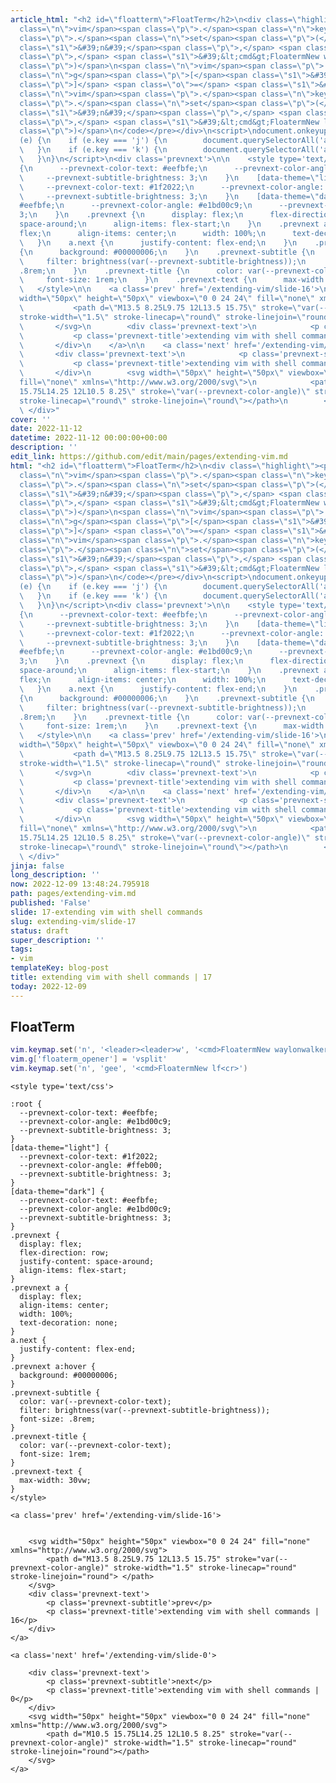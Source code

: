 ```yaml
---
article_html: "<h2 id=\"floatterm\">FloatTerm</h2>\n<div class=\"highlight\"><pre><span></span><code><span
  class=\"n\">vim</span><span class=\"p\">.</span><span class=\"n\">keymap</span><span
  class=\"p\">.</span><span class=\"n\">set</span><span class=\"p\">(</span><span
  class=\"s1\">&#39;n&#39;</span><span class=\"p\">,</span> <span class=\"s1\">&#39;&lt;leader&gt;&lt;leader&gt;w&#39;</span><span
  class=\"p\">,</span> <span class=\"s1\">&#39;&lt;cmd&gt;FloatermNew waylonwalker&lt;cr&gt;&#39;</span><span
  class=\"p\">)</span>\n<span class=\"n\">vim</span><span class=\"p\">.</span><span
  class=\"n\">g</span><span class=\"p\">[</span><span class=\"s1\">&#39;floaterm_opener&#39;</span><span
  class=\"p\">]</span> <span class=\"o\">=</span> <span class=\"s1\">&#39;vsplit&#39;</span>\n<span
  class=\"n\">vim</span><span class=\"p\">.</span><span class=\"n\">keymap</span><span
  class=\"p\">.</span><span class=\"n\">set</span><span class=\"p\">(</span><span
  class=\"s1\">&#39;n&#39;</span><span class=\"p\">,</span> <span class=\"s1\">&#39;gee&#39;</span><span
  class=\"p\">,</span> <span class=\"s1\">&#39;&lt;cmd&gt;FloatermNew lf&lt;cr&gt;&#39;</span><span
  class=\"p\">)</span>\n</code></pre></div>\n<script>\ndocument.onkeyup = function
  (e) {\n    if (e.key === 'j') {\n        document.querySelectorAll('a.next')[0].click()\n
  \   }\n    if (e.key === 'k') {\n        document.querySelectorAll('a.prev')[0].click()\n
  \   }\n}\n</script>\n<div class='prevnext'>\n\n    <style type='text/css'>\n\n    :root
  {\n      --prevnext-color-text: #eefbfe;\n      --prevnext-color-angle: #e1bd00c9;\n
  \     --prevnext-subtitle-brightness: 3;\n    }\n    [data-theme=\"light\"] {\n
  \     --prevnext-color-text: #1f2022;\n      --prevnext-color-angle: #ffeb00;\n
  \     --prevnext-subtitle-brightness: 3;\n    }\n    [data-theme=\"dark\"] {\n      --prevnext-color-text:
  #eefbfe;\n      --prevnext-color-angle: #e1bd00c9;\n      --prevnext-subtitle-brightness:
  3;\n    }\n    .prevnext {\n      display: flex;\n      flex-direction: row;\n      justify-content:
  space-around;\n      align-items: flex-start;\n    }\n    .prevnext a {\n      display:
  flex;\n      align-items: center;\n      width: 100%;\n      text-decoration: none;\n
  \   }\n    a.next {\n      justify-content: flex-end;\n    }\n    .prevnext a:hover
  {\n      background: #00000006;\n    }\n    .prevnext-subtitle {\n      color: var(--prevnext-color-text);\n
  \     filter: brightness(var(--prevnext-subtitle-brightness));\n      font-size:
  .8rem;\n    }\n    .prevnext-title {\n      color: var(--prevnext-color-text);\n
  \     font-size: 1rem;\n    }\n    .prevnext-text {\n      max-width: 30vw;\n    }\n
  \   </style>\n\n    <a class='prev' href='/extending-vim/slide-16'>\n\n\n        <svg
  width=\"50px\" height=\"50px\" viewbox=\"0 0 24 24\" fill=\"none\" xmlns=\"http://www.w3.org/2000/svg\">\n
  \           <path d=\"M13.5 8.25L9.75 12L13.5 15.75\" stroke=\"var(--prevnext-color-angle)\"
  stroke-width=\"1.5\" stroke-linecap=\"round\" stroke-linejoin=\"round\"> </path>\n
  \       </svg>\n        <div class='prevnext-text'>\n            <p class='prevnext-subtitle'>prev</p>\n
  \           <p class='prevnext-title'>extending vim with shell commands | 16</p>\n
  \       </div>\n    </a>\n\n    <a class='next' href='/extending-vim/slide-0'>\n\n
  \       <div class='prevnext-text'>\n            <p class='prevnext-subtitle'>next</p>\n
  \           <p class='prevnext-title'>extending vim with shell commands | 0</p>\n
  \       </div>\n        <svg width=\"50px\" height=\"50px\" viewbox=\"0 0 24 24\"
  fill=\"none\" xmlns=\"http://www.w3.org/2000/svg\">\n            <path d=\"M10.5
  15.75L14.25 12L10.5 8.25\" stroke=\"var(--prevnext-color-angle)\" stroke-width=\"1.5\"
  stroke-linecap=\"round\" stroke-linejoin=\"round\"></path>\n        </svg>\n    </a>\n
  \ </div>"
cover: ''
date: 2022-11-12
datetime: 2022-11-12 00:00:00+00:00
description: ''
edit_link: https://github.com/edit/main/pages/extending-vim.md
html: "<h2 id=\"floatterm\">FloatTerm</h2>\n<div class=\"highlight\"><pre><span></span><code><span
  class=\"n\">vim</span><span class=\"p\">.</span><span class=\"n\">keymap</span><span
  class=\"p\">.</span><span class=\"n\">set</span><span class=\"p\">(</span><span
  class=\"s1\">&#39;n&#39;</span><span class=\"p\">,</span> <span class=\"s1\">&#39;&lt;leader&gt;&lt;leader&gt;w&#39;</span><span
  class=\"p\">,</span> <span class=\"s1\">&#39;&lt;cmd&gt;FloatermNew waylonwalker&lt;cr&gt;&#39;</span><span
  class=\"p\">)</span>\n<span class=\"n\">vim</span><span class=\"p\">.</span><span
  class=\"n\">g</span><span class=\"p\">[</span><span class=\"s1\">&#39;floaterm_opener&#39;</span><span
  class=\"p\">]</span> <span class=\"o\">=</span> <span class=\"s1\">&#39;vsplit&#39;</span>\n<span
  class=\"n\">vim</span><span class=\"p\">.</span><span class=\"n\">keymap</span><span
  class=\"p\">.</span><span class=\"n\">set</span><span class=\"p\">(</span><span
  class=\"s1\">&#39;n&#39;</span><span class=\"p\">,</span> <span class=\"s1\">&#39;gee&#39;</span><span
  class=\"p\">,</span> <span class=\"s1\">&#39;&lt;cmd&gt;FloatermNew lf&lt;cr&gt;&#39;</span><span
  class=\"p\">)</span>\n</code></pre></div>\n<script>\ndocument.onkeyup = function
  (e) {\n    if (e.key === 'j') {\n        document.querySelectorAll('a.next')[0].click()\n
  \   }\n    if (e.key === 'k') {\n        document.querySelectorAll('a.prev')[0].click()\n
  \   }\n}\n</script>\n<div class='prevnext'>\n\n    <style type='text/css'>\n\n    :root
  {\n      --prevnext-color-text: #eefbfe;\n      --prevnext-color-angle: #e1bd00c9;\n
  \     --prevnext-subtitle-brightness: 3;\n    }\n    [data-theme=\"light\"] {\n
  \     --prevnext-color-text: #1f2022;\n      --prevnext-color-angle: #ffeb00;\n
  \     --prevnext-subtitle-brightness: 3;\n    }\n    [data-theme=\"dark\"] {\n      --prevnext-color-text:
  #eefbfe;\n      --prevnext-color-angle: #e1bd00c9;\n      --prevnext-subtitle-brightness:
  3;\n    }\n    .prevnext {\n      display: flex;\n      flex-direction: row;\n      justify-content:
  space-around;\n      align-items: flex-start;\n    }\n    .prevnext a {\n      display:
  flex;\n      align-items: center;\n      width: 100%;\n      text-decoration: none;\n
  \   }\n    a.next {\n      justify-content: flex-end;\n    }\n    .prevnext a:hover
  {\n      background: #00000006;\n    }\n    .prevnext-subtitle {\n      color: var(--prevnext-color-text);\n
  \     filter: brightness(var(--prevnext-subtitle-brightness));\n      font-size:
  .8rem;\n    }\n    .prevnext-title {\n      color: var(--prevnext-color-text);\n
  \     font-size: 1rem;\n    }\n    .prevnext-text {\n      max-width: 30vw;\n    }\n
  \   </style>\n\n    <a class='prev' href='/extending-vim/slide-16'>\n\n\n        <svg
  width=\"50px\" height=\"50px\" viewbox=\"0 0 24 24\" fill=\"none\" xmlns=\"http://www.w3.org/2000/svg\">\n
  \           <path d=\"M13.5 8.25L9.75 12L13.5 15.75\" stroke=\"var(--prevnext-color-angle)\"
  stroke-width=\"1.5\" stroke-linecap=\"round\" stroke-linejoin=\"round\"> </path>\n
  \       </svg>\n        <div class='prevnext-text'>\n            <p class='prevnext-subtitle'>prev</p>\n
  \           <p class='prevnext-title'>extending vim with shell commands | 16</p>\n
  \       </div>\n    </a>\n\n    <a class='next' href='/extending-vim/slide-0'>\n\n
  \       <div class='prevnext-text'>\n            <p class='prevnext-subtitle'>next</p>\n
  \           <p class='prevnext-title'>extending vim with shell commands | 0</p>\n
  \       </div>\n        <svg width=\"50px\" height=\"50px\" viewbox=\"0 0 24 24\"
  fill=\"none\" xmlns=\"http://www.w3.org/2000/svg\">\n            <path d=\"M10.5
  15.75L14.25 12L10.5 8.25\" stroke=\"var(--prevnext-color-angle)\" stroke-width=\"1.5\"
  stroke-linecap=\"round\" stroke-linejoin=\"round\"></path>\n        </svg>\n    </a>\n
  \ </div>"
jinja: false
long_description: ''
now: 2022-12-09 13:48:24.795918
path: pages/extending-vim.md
published: 'False'
slide: 17-extending vim with shell commands
slug: extending-vim/slide-17
status: draft
super_description: ''
tags:
- vim
templateKey: blog-post
title: extending vim with shell commands | 17
today: 2022-12-09
---
```


## FloatTerm

``` lua
vim.keymap.set('n', '<leader><leader>w', '<cmd>FloatermNew waylonwalker<cr>')
vim.g['floaterm_opener'] = 'vsplit'
vim.keymap.set('n', 'gee', '<cmd>FloatermNew lf<cr>')
```

<script>
document.onkeyup = function (e) {
    if (e.key === 'j') {
        document.querySelectorAll('a.next')[0].click()
    }
    if (e.key === 'k') {
        document.querySelectorAll('a.prev')[0].click()
    }
}
</script>
<div class='prevnext'>

    <style type='text/css'>

    :root {
      --prevnext-color-text: #eefbfe;
      --prevnext-color-angle: #e1bd00c9;
      --prevnext-subtitle-brightness: 3;
    }
    [data-theme="light"] {
      --prevnext-color-text: #1f2022;
      --prevnext-color-angle: #ffeb00;
      --prevnext-subtitle-brightness: 3;
    }
    [data-theme="dark"] {
      --prevnext-color-text: #eefbfe;
      --prevnext-color-angle: #e1bd00c9;
      --prevnext-subtitle-brightness: 3;
    }
    .prevnext {
      display: flex;
      flex-direction: row;
      justify-content: space-around;
      align-items: flex-start;
    }
    .prevnext a {
      display: flex;
      align-items: center;
      width: 100%;
      text-decoration: none;
    }
    a.next {
      justify-content: flex-end;
    }
    .prevnext a:hover {
      background: #00000006;
    }
    .prevnext-subtitle {
      color: var(--prevnext-color-text);
      filter: brightness(var(--prevnext-subtitle-brightness));
      font-size: .8rem;
    }
    .prevnext-title {
      color: var(--prevnext-color-text);
      font-size: 1rem;
    }
    .prevnext-text {
      max-width: 30vw;
    }
    </style>
    
    <a class='prev' href='/extending-vim/slide-16'>
    

        <svg width="50px" height="50px" viewbox="0 0 24 24" fill="none" xmlns="http://www.w3.org/2000/svg">
            <path d="M13.5 8.25L9.75 12L13.5 15.75" stroke="var(--prevnext-color-angle)" stroke-width="1.5" stroke-linecap="round" stroke-linejoin="round"> </path>
        </svg>
        <div class='prevnext-text'>
            <p class='prevnext-subtitle'>prev</p>
            <p class='prevnext-title'>extending vim with shell commands | 16</p>
        </div>
    </a>
    
    <a class='next' href='/extending-vim/slide-0'>
    
        <div class='prevnext-text'>
            <p class='prevnext-subtitle'>next</p>
            <p class='prevnext-title'>extending vim with shell commands | 0</p>
        </div>
        <svg width="50px" height="50px" viewbox="0 0 24 24" fill="none" xmlns="http://www.w3.org/2000/svg">
            <path d="M10.5 15.75L14.25 12L10.5 8.25" stroke="var(--prevnext-color-angle)" stroke-width="1.5" stroke-linecap="round" stroke-linejoin="round"></path>
        </svg>
    </a>
  </div>
